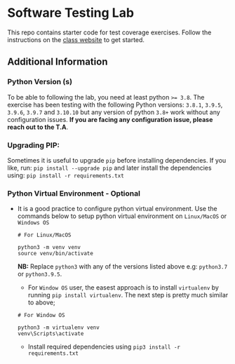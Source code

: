 # Software Testing Lab
This repo contains starter code for test coverage exercises. Follow the instructions on the [class website](https://johnxu21.github.io/teaching/CS472/Timetable/dynamic_analysis/?) to get started.

## Additional Information

### Python Version (s)
To be able to following the lab, you need at least python `>= 3.8`. The exercise has been testing with the following Python versions: `3.8.1`, `3.9.5`, `3.9.6`, `3.9.7` and `3.10.10` but any version of python `3.8+` work without any configuration issues. **If you are facing any configuration issue, please reach out to the T.A**. 

### Upgrading PIP:
Sometimes it is useful to upgrade `pip` before installing dependencies. If you like, run: `pip install --upgrade pip` and later install the dependencies using: `pip install -r requirements.txt`

### Python Virtual Environment - Optional
 - It is a good practice to configure python virtual environment. Use the commands below to setup python virtual environment on `Linux/MacOS` or `Windows OS`
   ```
   # For Linux/MacOS

   python3 -m venv venv
   source venv/bin/activate
   ```
   **NB:** Replace `python3` with any of the versions listed above e.g: `python3.7` or `python3.9.5`. 

   - For `Window OS` user, the easest approach is to install `virtualenv` by running `pip install virtualenv`. The next step is pretty much similar to above;
   ```
   # For Window OS

   python3 -m virtualenv venv
   venv\Scripts\activate
   ```
   - Install required dependencies using `pip3 install -r requirements.txt`
